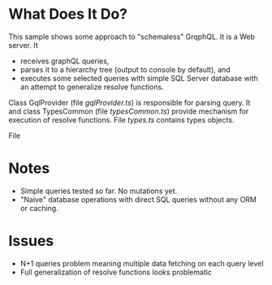 # What Does It Do?

This sample shows some approach to "schemaless" GrqphQL.
It is a Web server.
It 
- receives graphQL queries,
- parses it to a hierarchy tree (output to console by default), and
- executes some selected queries with simple SQL Server database with an attempt to generalize resolve functions.

<p>
Class GqlProvider (file <i>gqlProvider.ts</i>) is responsible for parsing query.
It and class TypesCommon (file <i>typesCommon.ts</i>) provide mechanism for execution of resolve functions.
File <i>types.ts</i> contains types objects.
</p>

File 


# Notes

- Simple queries tested so far. No mutations yet.
- "Naive" database operations with direct SQL queries without any ORM or caching.

# Issues

- N+1 queries problem meaning multiple data fetching on each query level 
- Full generalization of resolve functions looks problematic
